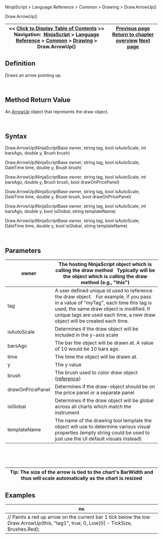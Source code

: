 ﻿


NinjaScript \> Language Reference \> Common \> Drawing \> Draw.ArrowUp()






















Draw.ArrowUp()







| \<\< [Click to Display Table of Contents](draw_arrowup.md) \>\> **Navigation:**     [NinjaScript](ninjascript-1.md) \> [Language Reference](language_reference_wip-1.md) \> [Common](common-1.md) \> [Drawing](drawing-1.md) \> Draw.ArrowUp() | [Previous page](arrowline-1.md) [Return to chapter overview](drawing-1.md) [Next page](arrowup-1.md) |
| --- | --- |











## Definition


Draws an arrow pointing up.


 


## Method Return Value


An [ArrowUp](arrowup-1.md) object that represents the draw object.


 


## Syntax


Draw.ArrowUp(NinjaScriptBase owner, string tag, bool isAutoScale, int barsAgo, double y, Brush brush)  

Draw.ArrowUp(NinjaScriptBase owner, string tag, bool isAutoScale, DateTime time, double y, Brush brush)  

Draw.ArrowUp(NinjaScriptBase owner, string tag, bool isAutoScale, int barsAgo, double y, Brush brush, bool drawOnPricePanel)  

Draw.ArrowUp(NinjaScriptBase owner, string tag, bool isAutoScale, DateTime time, double y, Brush brush, bool drawOnPricePanel)  

Draw.ArrowUp(NinjaScriptBase owner, string tag, bool isAutoScale, int barsAgo, double y, bool isGlobal, string templateName)  

Draw.ArrowUp(NinjaScriptBase owner, string tag, bool isAutoScale, DateTime time, double y, bool isGlobal, string templateName)


 


## Parameters




| owner | The hosting NinjaScript object which is calling the draw method   Typically will be the object which is calling the draw method (e.g., "this") |
| --- | --- |
| tag | A user defined unique id used to reference the draw object.    For example, if you pass in a value of "myTag", each time this tag is used, the same draw object is modified. If unique tags are used each time, a new draw object will be created each time. |
| isAutoScale | Determines if the draw object will be included in the y\-axis scale |
| barsAgo | The bar the object will be drawn at. A value of 10 would be 10 bars ago. |
| time | The time the object will be drawn at. |
| y | The y value |
| brush | The brush used to color draw object ([reference](https://msdn.microsoft.com/en-us/library/system.windows.media.brushes%28v=vs.110%29.aspx)) |
| drawOnPricePanel | Determines if the draw\-object should be on the price panel or a separate panel |
| isGlobal | Determines if the draw object will be global across all charts which match the instrument |
| templateName | The name of the drawing tool template the object will use to determine various visual properties (empty string could be used to just use the UI default visuals instead) |



 


 




| Tip: The size of the arrow is tied to the chart's BarWidth and thus will scale automatically as the chart is resized |
| --- |



## 


## 


## Examples




| ns |
| --- |
| // Paints a red up arrow on the current bar 1 tick below the low Draw.ArrowUp(this, "tag1", true, 0, Low\[0] \- TickSize, Brushes.Red); |









